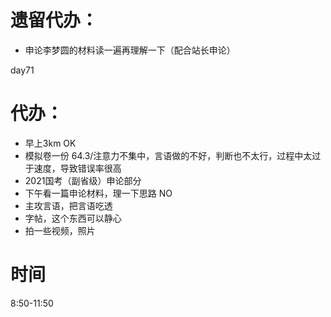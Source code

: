 # 遗留代办：
+ 申论李梦圆的材料读一遍再理解一下（配合站长申论）

day71
# 代办：
+ 早上3km  OK
+ 模拟卷一份  64.3/注意力不集中，言语做的不好，判断也不太行，过程中太过于速度，导致错误率很高
+ 2021国考（副省级）申论部分
+ 下午看一篇申论材料，理一下思路   NO
+ 主攻言语，把言语吃透
+ 字帖，这个东西可以静心 
+ 拍一些视频，照片

# 时间
8:50-11:50